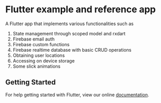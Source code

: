 # Flutter example and reference app
A Flutter app that implements various functionalities such as 
<ol>
  <li>State management through scoped model and rxdart</li>
  <li>Firebase email auth</li>
  <li>Firebase custom functions</li>
  <li>Firebase realtime database with basic CRUD operations</li>
  <li>Obtaining user locations</li>
  <li>Accessing on device storage</li>
  <li>Some slick animations</li>
</ol>

## Getting Started

For help getting started with Flutter, view our online
[documentation](https://flutter.io/).
